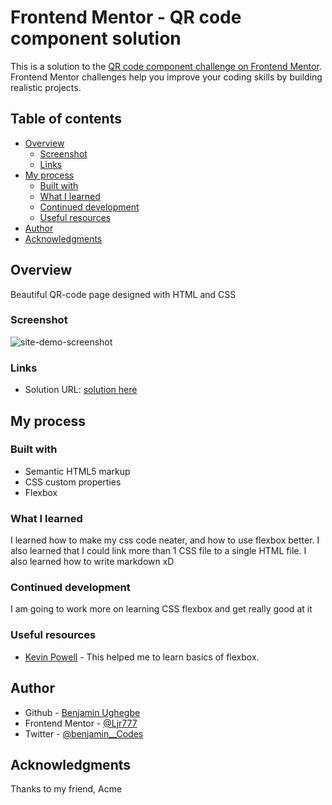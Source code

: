 # Frontend Mentor - QR code component solution

This is a solution to the [QR code component challenge on Frontend Mentor](https://www.frontendmentor.io/challenges/qr-code-component-iux_sIO_H). Frontend Mentor challenges help you improve your coding skills by building realistic projects.

## Table of contents

- [Overview](#overview)
  - [Screenshot](#screenshot)
  - [Links](#links)
- [My process](#my-process)
  - [Built with](#built-with)
  - [What I learned](#what-i-learned)
  - [Continued development](#continued-development)
  - [Useful resources](#useful-resources)
- [Author](#author)
- [Acknowledgments](#acknowledgments)

## Overview

Beautiful QR-code page designed with HTML and CSS

### Screenshot

![site-demo-screenshot](./site-screenshot.jpg)

### Links

- Solution URL: [solution here](https://github.com/Ljr777/qr-code-component-main)

## My process

### Built with

- Semantic HTML5 markup
- CSS custom properties
- Flexbox

### What I learned

I learned how to make my css code neater, and how to use flexbox better. I also learned that I could link more than 1 CSS file to a single HTML file. I also learned how to write markdown xD

### Continued development

I am going to work more on learning CSS flexbox and get really good at it

### Useful resources

- [Kevin Powell](https://www.youtube.com/watch?v=hwbqquXww-U&list=PL4-IK0AVhVjMSb9c06AjRlTpvxL3otpUd) - This helped me to learn basics of flexbox.

## Author

- Github - [Benjamin Ughegbe](https://github.com/Ljr777)
- Frontend Mentor - [@Ljr777](https://www.frontendmentor.io/profile/Ljr777)
- Twitter - [@benjamin\_\_Codes](https://twitter.com/benjamin__Codes?t=DnOc7wgH2iLN1frMbNweHw&s=09)

## Acknowledgments

Thanks to my friend, Acme
